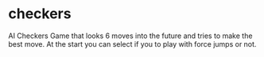 # checkers
AI Checkers Game that looks 6 moves into the future and tries to make the best move. 
At the start you can select if you to play with force jumps or not.

